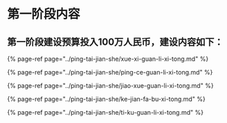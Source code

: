 # 第一阶段内容

## 第一阶段建设预算投入100万人民币，建设内容如下：

{% page-ref page="../ping-tai-jian-she/xue-xi-guan-li-xi-tong.md" %}

{% page-ref page="../ping-tai-jian-she/ping-ce-guan-li-xi-tong.md" %}

{% page-ref page="../ping-tai-jian-she/jiao-xue-guan-li-xi-tong.md" %}

{% page-ref page="../ping-tai-jian-she/ke-jian-fa-bu-xi-tong.md" %}

{% page-ref page="../ping-tai-jian-she/ti-ku-guan-li-xi-tong.md" %}


